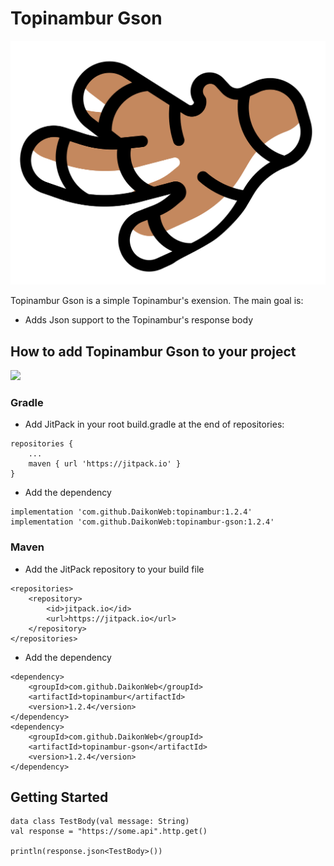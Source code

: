 # Topinambur Gson

![Topinambur](./logo.svg)

Topinambur Gson is a simple Topinambur's exension. The main goal is:
* Adds Json support to the Topinambur's response body


## How to add Topinambur Gson to your project
[![](https://jitpack.io/v/daikonweb/topinambur-gson.svg)](https://jitpack.io/#daikonweb/topinambur-gson)

### Gradle
- Add JitPack in your root build.gradle at the end of repositories:
```
repositories {
    ...
    maven { url 'https://jitpack.io' }
}
```

- Add the dependency
```
implementation 'com.github.DaikonWeb:topinambur:1.2.4'
implementation 'com.github.DaikonWeb:topinambur-gson:1.2.4'
```

### Maven
- Add the JitPack repository to your build file
```
<repositories>
    <repository>
        <id>jitpack.io</id>
        <url>https://jitpack.io</url>
    </repository>
</repositories>
```
- Add the dependency
```
<dependency>
    <groupId>com.github.DaikonWeb</groupId>
    <artifactId>topinambur</artifactId>
    <version>1.2.4</version>
</dependency>
<dependency>
    <groupId>com.github.DaikonWeb</groupId>
    <artifactId>topinambur-gson</artifactId>
    <version>1.2.4</version>
</dependency>
```

## Getting Started
```
data class TestBody(val message: String)
val response = "https://some.api".http.get()

println(response.json<TestBody>())
```

